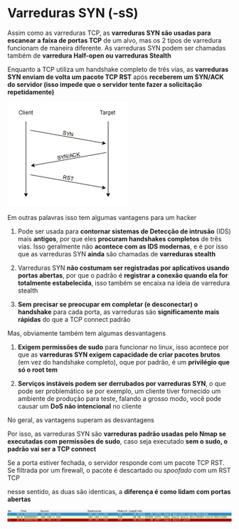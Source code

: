 # Varreduras SYN (-sS)

Assim como as varreduras TCP, as **varreduras SYN são usadas para escanear a faixa de portas TCP** de um alvo, mas os 2 tipos de varredura funcionam de maneira diferente. As varreduras SYN podem ser chamadas também de **varredura Half-open ou varreduras Stealth**

Enquanto a TCP utiliza um handshake completo de três vias, as **varreduras SYN enviam de volta um pacote TCP RST** após **receberem um SYN/ACK do servidor (isso impede que o servidor tente fazer a solicitação repetidamente)**

![Esquema do envio de pacotes SYN](/content/stealth.png)

Em outras palavras isso tem algumas vantagens para um hacker

1. Pode ser usada para **contornar sistemas de Detecção de intrusão** (IDS) mais **antigos**, por que eles **procuram handshakes completos** de três vias. Isso geralmente não **acontece com as IDS modernas**, e é por isso que as varreduras SYN **ainda** são chamadas de **varreduras stealth**

2. Varreduras SYN **não costumam ser registradas por aplicativos usando portas abertas**, por que o padrão é **registrar a conexão quando ela for totalmente estabelecida**, isso também se encaixa na ideia de varredura stealth

3. **Sem precisar se preocupar em completar (e desconectar) o handshake** para cada porta, as varreduras são **significamente mais rápidas** do que a TCP connect padrão

Mas, obviamente também tem algumas desvantagens

1. **Exigem permissões de sudo** para funcionar no linux, isso acontece por que as **varreduras SYN exigem capacidade de criar pacotes brutos** (em vez do handshake completo), oque por padrão, é um **privilégio que só o root tem**

2. **Serviços instáveis podem ser derrubados por varreduras SYN**, o que pode ser problemático se por exemplo, um cliente tiver fornecido um ambiente de produção para teste, falando a grosso modo, você pode causar um **DoS não intencional** no cliente

No geral, as vantagens superam as desvantagens

Por isso, as varreduras SYN são **varreduras padrão usadas pelo Nmap se executadas com permissões de sudo**, caso seja executado **sem o sudo, o padrão vai ser a TCP connect**


Se a porta estiver fechada, o servidor responde com um pacote TCP RST. Se filtrada por um firewall, o pacote é descartado ou *spoofado* com um RST TCP

nesse sentido, as duas são identicas, a **diferença é como lidam com portas abertas**

![Captura de pacotes wireshark](/content/SYN-wireshark.png)